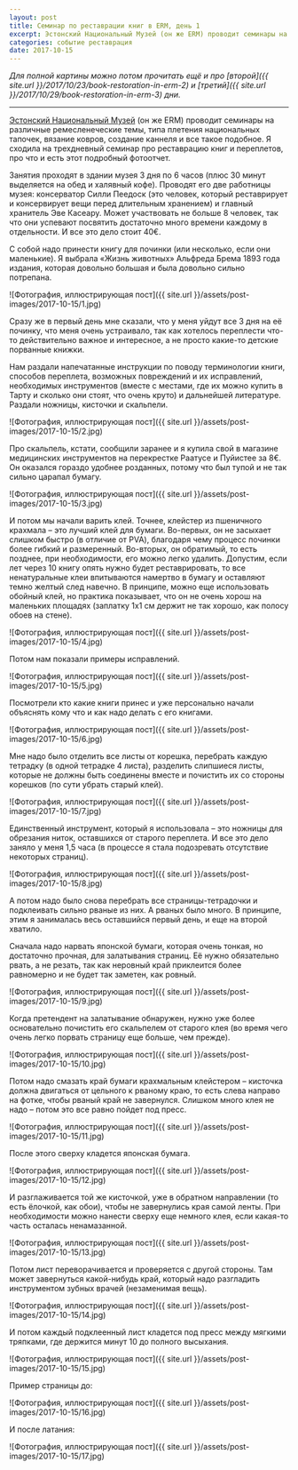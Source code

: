 ```yaml
---
layout: post
title: Семинар по реставрации книг в ERM, день 1
excerpt: Эстонский Национальный Музей (он же ERM) проводит семинары на различные ремесленеческие темы, типа плетения национальных тапочек, вязание ковров, создание каннеля и все такое подобное. Я сходила на трехдневный семинар про реставрацию книг и переплетов, про что и есть этот подробный фотоотчет.
categories: событие реставрация
date: 2017-10-15
---
```

*Для полной картины можно потом прочитать ещё и про [второй]({{ site.url }}/2017/10/23/book-restoration-in-erm-2) и [третий]({{ site.url }}/2017/10/29/book-restoration-in-erm-3) дни.*

---

[Эстонский Национальный Музей](http://www.erm.ee) (он же ERM) проводит семинары на различные ремесленеческие темы, типа плетения национальных тапочек, вязание ковров, создание каннеля и все такое подобное. Я сходила на трехдневный семинар про реставрацию книг и переплетов, про что и есть этот подробный фотоотчет.

Занятия проходят в здании музея 3 дня по 6 часов (плюс 30 минут выделяется на обед и халявный кофе). Проводят его две работницы музея: консерватор Силли Пеедоск (это человек, который реставрирует и консервирует вещи перед длительным хранением) и главный хранитель Эве Касеару. Может участвовать не больше 8 человек, так что они успевают посвятить достаточно много времени каждому в отдельности. И все это дело стоит 40€.

С собой надо принести книгу для починки (или несколько, если они маленькие). Я выбрала «Жизнь животных» Альфреда Брема 1893 года издания, которая довольно большая и была довольно сильно потрепана.

![Фотография, иллюстрирующая пост]({{ site.url }}/assets/post-images/2017-10-15/1.jpg)

Сразу же в первый день мне сказали, что у меня уйдут все 3 дня на её починку, что меня очень устраивало, так как хотелось переплести что-то действительно важное и интересное, а не просто какие-то детские порванные книжки.

Нам раздали напечатанные инструкции по поводу терминологии книги, способов переплета, возможных повреждений и их исправлений, необходимых инструментов (вместе с местами, где их можно купить в Тарту и сколько они стоят, что очень круто) и дальнейшей литературе. Раздали ножницы, кисточки и скальпели.

![Фотография, иллюстрирующая пост]({{ site.url }}/assets/post-images/2017-10-15/2.jpg)

Про скальпель, кстати, сообщили заранее и я купила свой в магазине медицинских инструментов на перекрестке Раатусе и Пуйистее за 8€. Он оказался гораздо удобнее розданных, потому что был тупой и не так сильно царапал бумагу.

![Фотография, иллюстрирующая пост]({{ site.url }}/assets/post-images/2017-10-15/3.jpg)

И потом мы начали варить клей. Точнее, клейстер из пшеничного крахмала – это лучший клей для бумаги. Во-первых, он не засыхает слишком быстро (в отличие от PVA), благодаря чему процесс починки более гибкий и размеренный. Во-вторых, он обратимый, то есть позднее, при необходимости, его можно легко удалить. Допустим, если лет через 10 книгу опять нужно будет реставрировать, то все ненатуральные клеи впитываются намертво в бумагу и оставляют темно желтый след навечно. В принципе, можно еще использовать обойный клей, но практика показывает, что он не очень хорош на маленьких площадях (заплатку 1х1 см держит не так хорошо, как полосу обоев на стене).

![Фотография, иллюстрирующая пост]({{ site.url }}/assets/post-images/2017-10-15/4.jpg)

Потом нам показали примеры исправлений.

![Фотография, иллюстрирующая пост]({{ site.url }}/assets/post-images/2017-10-15/5.jpg)

Посмотрели кто какие книги принес и уже персонально начали объяснять кому что и как надо делать с его книгами.

![Фотография, иллюстрирующая пост]({{ site.url }}/assets/post-images/2017-10-15/6.jpg)

Мне надо было отделить все листы от корешка, перебрать каждую тетрадку (в одной тетрадке 4 листа), разделить слипшиеся листы, которые не должны быть соединены вместе и почистить их со стороны корешков (по сути убрать старый клей).

![Фотография, иллюстрирующая пост]({{ site.url }}/assets/post-images/2017-10-15/7.jpg)

Единственный инструмент, который я использовала – это ножницы для обрезания ниток, оставшихся от старого переплета. И все это дело заняло у меня 1,5 часа (в процессе я стала подозревать отсутствие некоторых страниц).

![Фотография, иллюстрирующая пост]({{ site.url }}/assets/post-images/2017-10-15/8.jpg)

А потом надо было снова перебрать все страницы-тетрадочки и подклеивать сильно рваные из них. А рваных было много. В принципе, этим я занималась весь оставшийся первый день, и еще на второй хватило.

Сначала надо нарвать японской бумаги, которая очень тонкая, но достаточно прочная, для залатывания страниц. Её нужно обязательно рвать, а не резать, так как неровный край приклеится более равномерно и не будет так заметен, как ровный.

![Фотография, иллюстрирующая пост]({{ site.url }}/assets/post-images/2017-10-15/9.jpg)

Когда претендент на залатывание обнаружен, нужно уже более основательно почистить его скальпелем от старого клея (во время чего очень легко порвать страницу еще больше, чем прежде).

![Фотография, иллюстрирующая пост]({{ site.url }}/assets/post-images/2017-10-15/10.jpg)

Потом надо смазать край бумаги крахмальным клейстером – кисточка должна двигаться от цельного к рваному краю, то есть слева направо на фотке, чтобы рваный край не завернулся. Слишком много клея не надо – потом это все равно пойдет под пресс.

![Фотография, иллюстрирующая пост]({{ site.url }}/assets/post-images/2017-10-15/11.jpg)

После этого сверху кладется японская бумага.

![Фотография, иллюстрирующая пост]({{ site.url }}/assets/post-images/2017-10-15/12.jpg)

И разглаживается той же кисточкой, уже в обратном направлении (то есть ёлочкой, как обои), чтобы не завернулись края самой ленты. При необходимости можно нанести сверху еще немного клея, если какая-то часть осталась ненамазанной.

![Фотография, иллюстрирующая пост]({{ site.url }}/assets/post-images/2017-10-15/13.jpg)

Потом лист переворачивается и проверяется с другой стороны. Там может завернуться какой-нибудь край, который надо разгладить инструментом зубных врачей (незаменимая вещь).

![Фотография, иллюстрирующая пост]({{ site.url }}/assets/post-images/2017-10-15/14.jpg)

И потом каждый подклеенный лист кладется под пресс между мягкими тряпками, где держится минут 10 до полного высыхания.

![Фотография, иллюстрирующая пост]({{ site.url }}/assets/post-images/2017-10-15/15.jpg)

Пример страницы до:

![Фотография, иллюстрирующая пост]({{ site.url }}/assets/post-images/2017-10-15/16.jpg)

И после латания:

![Фотография, иллюстрирующая пост]({{ site.url }}/assets/post-images/2017-10-15/17.jpg)
